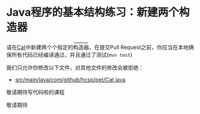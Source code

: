 # Java程序的基本结构练习：新建两个构造器

请在[Cat](https://github.com/hcsp/create-overload-constructors/blob/master/src/main/java/com/github/hcsp/pet/Cat.java)中新建两个个指定的<ruby>构造器<rt>constructor</rt></ruby>。在提交Pull Request之前，你应当在本地确保所有代码已经编译通过，并且通过了测试(`mvn test`)

我们只允许你修改以下文件，对其他文件的修改会被拒绝：
- [src/main/java/com/github/hcsp/pet/Cat.java](https://github.com/hcsp/create-overload-constructors/blob/master/src/main/java/com/github/hcsp/pet/Cat.java)


敬请期待写代码啦的课程

敬请期待
